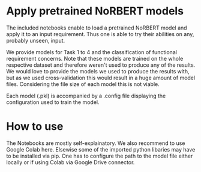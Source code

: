 # Apply pretrained NoRBERT models
The included notebooks enable to load a pretrained NoRBERT model and apply it to an input requirement.
Thus one is able to try their abilities on any, probably unseen, input.

We provide models for Task 1 to 4 and the classification of functional requirement concerns.
Note that these models are trained on the whole respective dataset and therefore weren't used to produce any of the results.
We would love to provide the models we used to produce the results with, but as we used cross-validation this would result in a huge amount of model files. Considering the file size of each model this is not viable.

Each model (.pkl) is accompanied by a .config file displaying the configuration used to train the model.

# How to use

The Notebooks are mostly self-explainatory. We also recommend to use Google Colab here. Elsewise some of the imported python libaries may have to be installed via pip.
One has to configure the path to the model file either locally or if using Colab via Google Drive connector.
